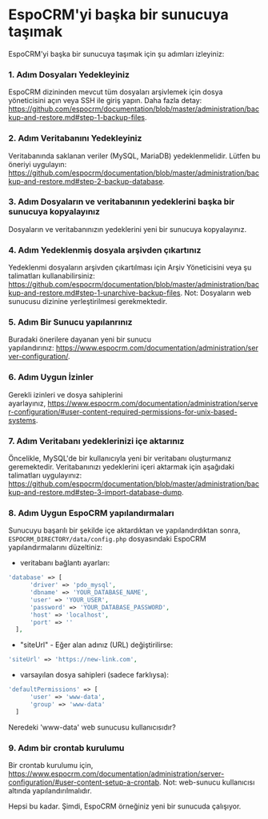 # EspoCRM'yi başka bir sunucuya taşımak

EspoCRM'yi başka bir sunucuya taşımak için şu adımları izleyiniz:

### 1. Adım Dosyaları Yedekleyiniz

EspoCRM dizininden mevcut tüm dosyaları arşivlemek için dosya yöneticisini açın veya SSH ile giriş yapın. Daha fazla detay: https://github.com/espocrm/documentation/blob/master/administration/backup-and-restore.md#step-1-backup-files.

### 2. Adım Veritabanını Yedekleyiniz

Veritabanında saklanan veriler (MySQL, MariaDB) yedeklenmelidir. Lütfen bu öneriyi uygulayın: https://github.com/espocrm/documentation/blob/master/administration/backup-and-restore.md#step-2-backup-database.

### 3. Adım Dosyaların ve veritabanının yedeklerini başka bir sunucuya kopyalayınız

Dosyaların ve veritabanınızın yedeklerini yeni bir sunucuya kopyalayınız.

### 4. Adım Yedeklenmiş dosyala arşivden çıkartınız

Yedeklenmi dosyaların arşivden çıkartılması için Arşiv Yöneticisini veya şu talimatları kullanabilirsiniz: https://github.com/espocrm/documentation/blob/master/administration/backup-and-restore.md#step-1-unarchive-backup-files. 
Not: Dosyaların web sunucusu dizinine yerleştirilmesi gerekmektedir.

### 5. Adım Bir Sunucu yapılanrınız

Buradaki önerilere dayanan yeni bir sunucu yapılandırınız: https://www.espocrm.com/documentation/administration/server-configuration/.

### 6. Adım Uygun İzinler

Gerekli izinleri ve dosya sahiplerini ayarlayınız, https://www.espocrm.com/documentation/administration/server-configuration/#user-content-required-permissions-for-unix-based-systems.

### 7. Adım Veritabanı yedeklerinizi içe aktarınız


Öncelikle, MySQL'de bir kullanıcıyla yeni bir veritabanı oluşturmanız geremektedir. Veritabanınızı yedeklerini içeri aktarmak için aşağıdaki talimatları uygulayınız: https://github.com/espocrm/documentation/blob/master/administration/backup-and-restore.md#step-3-import-database-dump.

### 8. Adım Uygun EspoCRM yapılandırmaları

Sunucuyu başarılı bir şekilde içe aktardıktan ve yapılandırdıktan sonra, `ESPOCRM_DIRECTORY/data/config.php` dosyasındaki EspoCRM yapılandırmalarını düzeltiniz:

 * veritabanı bağlantı ayarları:
  
  ```php
  'database' => [
        'driver' => 'pdo_mysql',
        'dbname' => 'YOUR_DATABASE_NAME',
        'user' => 'YOUR_USER',
        'password' => 'YOUR_DATABASE_PASSWORD',
        'host' => 'localhost',
        'port' => ''
    ],
  ```
   
   * "siteUrl" - Eğer alan adınız (URL) değiştirilirse:


  ```php
  'siteUrl' => 'https://new-link.com',
  ```
  
  * varsayılan dosya sahipleri (sadece farklıysa):
  
  ```php
  'defaultPermissions' => [
        'user' => 'www-data',
        'group' => 'www-data'
    ]
  ```

  Neredeki 'www-data' web sunucusu kullanıcısıdır?


### 9. Adım bir crontab kurulumu

Bir crontab kurulumu için, https://www.espocrm.com/documentation/administration/server-configuration/#user-content-setup-a-crontab.
Not: web-sunucu kullanıcısı altında yapılandırılmalıdır.

Hepsi bu kadar. Şimdi, EspoCRM örneğiniz yeni bir sunucuda çalışıyor.
